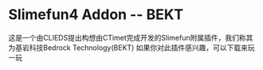# Slimefun4 Addon -- BEKT
这是一个由CLIEDS提出构想由CTimet完成开发的Slimefun附属插件，我们称其为基岩科技Bedrock Technology(BEKT)
如果你对此插件感兴趣，可以下载来玩一玩



